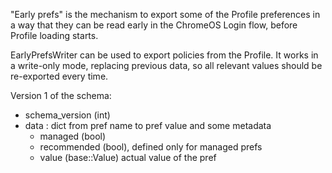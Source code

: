 "Early prefs" is the mechanism to export some of the Profile preferences
in a way that they can be read early in the ChromeOS Login flow, before
Profile loading starts.

EarlyPrefsWriter can be used to export policies from the Profile.
It works in a write-only mode, replacing previous data, so all
relevant values should be re-exported every time.

Version 1 of the schema:
 * schema_version (int)
 * data : dict from pref name to pref value and some metadata
   * managed (bool)
   * recommended (bool), defined only for managed prefs
   * value (base::Value) actual value of the pref
